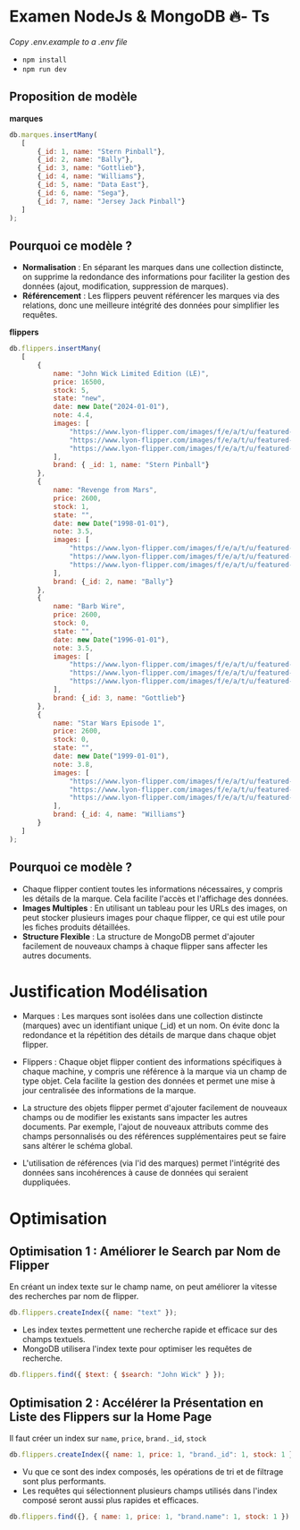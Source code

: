# Examen NodeJs & MongoDB 🔥- Ts

_Copy .env.example to a .env file_
  

-  `npm install`
-  `npm run dev`

## Proposition de modèle
**marques**
 ```js   
 db.marques.insertMany(
    [
        {_id: 1, name: "Stern Pinball"},
        {_id: 2, name: "Bally"}, 
        {_id: 3, name: "Gottlieb"}, 
        {_id: 4, name: "Williams"},
        {_id: 5, name: "Data East"}, 
        {_id: 6, name: "Sega"}, 
        {_id: 7, name: "Jersey Jack Pinball"}
    ]
);
```
## Pourquoi ce modèle ?

- **Normalisation** : En séparant les marques dans une collection distincte, on supprime la redondance des informations pour faciliter la gestion des données (ajout, modification, suppression de marques).
- **Référencement** : Les flippers peuvent référencer les marques via des relations, donc une meilleure intégrité des données pour simplifier les requêtes.

**flippers**
 ```js  
 db.flippers.insertMany(
    [
        { 
            name: "John Wick Limited Edition (LE)", 
            price: 16500, 
            stock: 5, 
            state: "new", 
            date: new Date("2024-01-01"), 
            note: 4.4, 
            images: [
                "https://www.lyon-flipper.com/images/f/e/a/t/u/featured-flipper-stern-pinaball-john-wick-limited-edition-3-81676a87.jpg",
                "https://www.lyon-flipper.com/images/f/e/a/t/u/featured-flipper-stern-pinaball-john-wick-limited-edition-3-81676a87.jpg",
                "https://www.lyon-flipper.com/images/f/e/a/t/u/featured-flipper-stern-pinaball-john-wick-limited-edition-3-81676a87.jpg"
            ], 
            brand: { _id: 1, name: "Stern Pinball"}
        },
        { 
            name: "Revenge from Mars", 
            price: 2600, 
            stock: 1, 
            state: "", 
            date: new Date("1998-01-01"), 
            note: 3.5, 
            images: [
                "https://www.lyon-flipper.com/images/f/e/a/t/u/featured-flipper-stern-pinaball-john-wick-limited-edition-3-81676a87.jpg",
                "https://www.lyon-flipper.com/images/f/e/a/t/u/featured-flipper-stern-pinaball-john-wick-limited-edition-3-81676a87.jpg",
                "https://www.lyon-flipper.com/images/f/e/a/t/u/featured-flipper-stern-pinaball-john-wick-limited-edition-3-81676a87.jpg"
            ], 
            brand: {_id: 2, name: "Bally"}
        }, 
        { 
            name: "Barb Wire", 
            price: 2600, 
            stock: 0, 
            state: "", 
            date: new Date("1996-01-01"), 
            note: 3.5, 
            images: [
                "https://www.lyon-flipper.com/images/f/e/a/t/u/featured-flipper-stern-pinaball-john-wick-limited-edition-3-81676a87.jpg",
                "https://www.lyon-flipper.com/images/f/e/a/t/u/featured-flipper-stern-pinaball-john-wick-limited-edition-3-81676a87.jpg",
                "https://www.lyon-flipper.com/images/f/e/a/t/u/featured-flipper-stern-pinaball-john-wick-limited-edition-3-81676a87.jpg"
            ], 
            brand: {_id: 3, name: "Gottlieb"}
        }, 
        { 
            name: "Star Wars Episode 1", 
            price: 2600, 
            stock: 0, 
            state: "", 
            date: new Date("1999-01-01"), 
            note: 3.8, 
            images: [
                "https://www.lyon-flipper.com/images/f/e/a/t/u/featured-flipper-stern-pinaball-john-wick-limited-edition-3-81676a87.jpg",
                "https://www.lyon-flipper.com/images/f/e/a/t/u/featured-flipper-stern-pinaball-john-wick-limited-edition-3-81676a87.jpg",
                "https://www.lyon-flipper.com/images/f/e/a/t/u/featured-flipper-stern-pinaball-john-wick-limited-edition-3-81676a87.jpg"
            ], 
            brand: {_id: 4, name: "Williams"}
        }
    ]
);

```
## Pourquoi ce modèle ?

- Chaque flipper contient toutes les informations nécessaires, y compris les détails de la marque. Cela facilite l'accès et l'affichage des données.
- **Images Multiples** : En utilisant un tableau pour les URLs des images, on peut stocker plusieurs images pour chaque flipper, ce qui est utile pour les fiches produits détaillées.
- **Structure Flexible** : La structure de MongoDB permet d'ajouter facilement de nouveaux champs à chaque flipper sans affecter les autres documents.

# Justification Modélisation
- Marques : Les marques sont isolées dans une collection distincte (marques) avec un identifiant unique (_id) et un nom. On évite donc la redondance et la répétition des détails de marque dans chaque objet flipper.
- Flippers : Chaque objet flipper contient des informations spécifiques à chaque machine, y compris une référence à la marque via un champ de type objet. Cela facilite la gestion des données et permet une mise à jour centralisée des informations de la marque.

- La structure des objets flipper permet d'ajouter facilement de nouveaux champs ou de modifier les existants sans impacter les autres documents. Par exemple, l'ajout de nouveaux attributs comme des champs personnalisés ou des références supplémentaires peut se faire sans altérer le schéma global.
- L'utilisation de références (via l'id des marques) permet l'intégrité des données sans incohérences à cause de données qui seraient duppliquées.

# Optimisation
## Optimisation 1 : Améliorer le Search par Nom de Flipper
En créant un index texte sur le champ name, on peut améliorer la vitesse des recherches par nom de flipper.
```js
db.flippers.createIndex({ name: "text" });
```

- Les index textes permettent une recherche rapide et efficace sur des champs textuels.
- MongoDB utilisera l'index texte pour optimiser les requêtes de recherche.

```js
db.flippers.find({ $text: { $search: "John Wick" } });
```

## Optimisation 2 : Accélérer la Présentation en Liste des Flippers sur la Home Page
Il faut créer un index sur `name`, `price`, `brand._id`, `stock`
```js
db.flippers.createIndex({ name: 1, price: 1, "brand._id": 1, stock: 1 });
```

- Vu que ce sont des index composés, les opérations de tri et de filtrage sont plus performants.
- Les requêtes qui sélectionnent plusieurs champs utilisés dans l'index composé seront aussi plus rapides et efficaces.

```js
db.flippers.find({}, { name: 1, price: 1, "brand.name": 1, stock: 1 }).sort({ price: -1 }).limit(10);
```